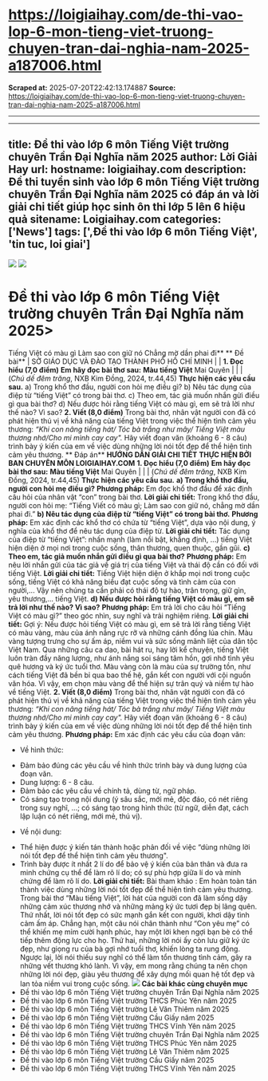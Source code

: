 # https://loigiaihay.com/de-thi-vao-lop-6-mon-tieng-viet-truong-chuyen-tran-dai-nghia-nam-2025-a187006.html

**Scraped at:** 2025-07-20T22:42:13.174887
**Source:** https://loigiaihay.com/de-thi-vao-lop-6-mon-tieng-viet-truong-chuyen-tran-dai-nghia-nam-2025-a187006.html

---

---
title: Đề thi vào lớp 6 môn Tiếng Việt trường chuyên Trần Đại Nghĩa năm 2025
author: Lời Giải Hay
url:
hostname: loigiaihay.com
description: Đề thi tuyển sinh vào lớp 6 môn Tiếng Việt trường chuyên Trần Đại Nghĩa năm 2025 có đáp án và lời giải chi tiết giúp học sinh ôn thi lớp 5 lên 6 hiệu quả
sitename: Loigiaihay.com
categories: ['News']
tags: [',Đề thi vào lớp 6 môn Tiếng Việt', 'tin tuc, loi giai']
---
![](/themes/images/n-arrow-4.png)
![](/themes/images/n-arrow-4.png)
# Đề thi vào lớp 6 môn Tiếng Việt trường chuyên Trần Đại Nghĩa năm 2025>
Tiếng Việt có màu gì
Làm sao con giữ nó
Chẳng mờ dần phai đi**
** Đề bài**
|
SỞ GIÁO DỤC VÀ ĐÀO TẠO THÀNH PHỐ HỒ CHÍ MINH
|
|
**1. Đọc hiểu (****7****,0 điểm)**
**Em hãy đọc bài thơ sau:**
**Màu tiếng Việt**
Mai Quyên
|
|
|
(*Chú dế đêm trăng*, NXB Kim Đồng, 2024, tr.44,45)
**Thực hiện các yêu cầu sau.**
a) Trong khổ thơ đầu, người con hỏi mẹ điều gì?
b) Nêu tác dụng của điệp từ “tiếng Việt” có trong bài thơ.
c) Theo em, tác giả muốn nhắn gửi điều gì qua bài thơ?
d) Nếu được hỏi rằng tiếng Việt có màu gì, em sẽ trả lời như thế nào? Vì sao?
**2. Viết (8,0 điểm)**
Trong bài thơ, nhân vật người con đã có phát hiện thú vị về khả năng của tiếng Việt trong việc thể hiện tình cảm yêu thương: *“Khi con nâng tiếng hát/ Tóc bà trắng như mây/ Tiếng Việt màu thương nhớ/Cho mi mình cay cay".*
Hãy viết đoạn văn (khoảng 6 - 8 câu) trình bày ý kiến của em về việc dùng những lời nói tốt đẹp để thể hiện tình cảm yêu thương.
** Đáp án**
**HƯỚNG DẪN GIẢI CHI TIẾT**
**THỰC HIỆN BỞI BAN CHUYÊN MÔN LOIGIAIHAY.COM**
**1. Đọc hiểu (7,0 điểm)**
**Em hãy đọc bài thơ sau:**
**Màu tiếng Việt**
Mai Quyên
|
|
|
(*Chú dế đêm trăng*, NXB Kim Đồng, 2024, tr.44,45)
**Thực hiện các yêu cầu sau.**
**a) Trong khổ thơ đầu, người con hỏi mẹ điều gì?**
**Phương pháp:**
Em đọc khổ thơ đầu để xác định câu hỏi của nhân vật “con” trong bài thơ.
**Lời giải chi tiết:**
Trong khổ thơ đầu, người con hỏi mẹ: “Tiếng Viết có màu gì; Làm sao con giữ nó, chẳng mờ dần phai đi.”
**b) Nêu tác dụng của điệp từ “tiếng Việt” có trong bài thơ.**
**Phương pháp:**
Em xác định các khổ thơ có chứa từ “tiếng Việt”, dựa vào nội dung, ý nghĩa của khổ thơ để nêu tác dụng của điệp từ.
**Lời giải chi tiết:**
Tác dụng của điệp từ “tiếng Việt”: nhấn mạnh (làm nổi bật, khẳng định, ...) tiếng Việt hiện diện ở mọi nơi trong cuộc sống, thân thương, quen thuộc, gần gũi.
**c) Theo em, tác giả muốn nhắn gửi điều gì qua bài thơ?**
**Phương pháp:**
Em nêu lời nhắn gửi của tác giả về giá trị của tiếng Việt và thái độ cần có đối với tiếng Việt.
**Lời giải chi tiết:**
Tiếng Việt hiện diện ở khắp mọi nơi trong cuộc sống, tiếng Việt có khả năng biểu đạt cuộc sống và tình cảm của con người,... Vậy nên chúng ta cần phải có thái độ tự hào, trân trọng, giữ gìn, yêu thương,... tiếng Việt.
**d) Nếu được hỏi rằng tiếng Việt có màu gì, em sẽ trả lời như thế nào? Vì sao?**
**Phương pháp:**
Em trả lời cho câu hỏi “Tiếng Việt có màu gì?” theo góc nhìn, suy nghĩ và trải nghiệm riêng.
**Lời giải chi tiết:**
Gợi ý:
Nếu được hỏi tiếng Việt có màu gì, em sẽ trả lời rằng tiếng Việt có màu vàng, màu của ánh nắng rực rỡ và những cánh đồng lúa chín. Màu vàng tượng trưng cho sự ấm áp, niềm vui và sức sống mãnh liệt của dân tộc Việt Nam. Qua những câu ca dao, bài hát ru, hay lời kể chuyện, tiếng Việt luôn tràn đầy năng lượng, như ánh nắng soi sáng tâm hồn, gợi nhớ tình yêu quê hương và ký ức tuổi thơ. Màu vàng còn là màu của sự trường tồn, như cách tiếng Việt đã bền bỉ qua bao thế hệ, gắn kết con người với cội nguồn văn hóa. Vì vậy, em chọn màu vàng để thể hiện sự trân quý và niềm tự hào về tiếng Việt.
**2. Viết (8,0 điểm)**
Trong bài thơ, nhân vật người con đã có phát hiện thú vị về khả năng của tiếng Việt trong việc thể hiện tình cảm yêu thương: *“Khi con nâng tiếng hát/ Tóc bà trắng như mây/ Tiếng Việt màu thương nhớ/Cho mi mình cay cay".*
Hãy viết đoạn văn (khoảng 6 - 8 câu) trình bày ý kiến của em về việc dùng những lời nói tốt đẹp để thể hiện tình cảm yêu thương.
**Phương pháp:**
Em xác định các yêu cầu của đoạn văn:
* Về hình thức:
- Đảm bảo đúng các yêu cầu về hình thức trình bày và dung lượng của đoạn văn.
- Dung lượng: 6 - 8 câu.
- Đảm bảo các yêu cầu về chính tả, dùng từ, ngữ pháp.
- Có sáng tạo trong nội dung (ý sâu sắc, mới mẻ, độc đáo, có nét riêng trong suy nghĩ, ...; có sáng tạo trong hình thức (từ ngữ, diễn đạt, cách lập luận có nét riêng, mới mẻ, thú vị).
* Về nội dung:
- Thể hiện được ý kiến tán thành hoặc phản đối về việc “dùng những lời nói tốt đẹp để thể hiện tình cảm yêu thương".
- Trình bày được ít nhất 2 lí do để bảo vệ ý kiến của bản thân và đưa ra minh chứng cụ thể để làm rõ lí do; có sự phù hợp giữa lí do và minh chứng để làm rõ lí do.
**Lời giải chi tiết:**
Bài tham khảo :
Em hoàn toàn tán thành việc dùng những lời nói tốt đẹp để thể hiện tình cảm yêu thương. Trong bài thơ “Màu tiếng Việt”, lời hát của người con đã làm sống dậy những cảm xúc thương nhớ và những mảng ký ức tươi đẹp bị lãng quên. Thứ nhất, lời nói tốt đẹp có sức mạnh gắn kết con người, khơi dậy tình cảm ấm áp. Chẳng hạn, một câu nói chân thành như “Con yêu mẹ” có thể khiến mẹ mỉm cười hạnh phúc, hay một lời khen ngợi bạn bè có thể tiếp thêm động lực cho họ. Thứ hai, những lời nói ấy còn lưu giữ ký ức đẹp, như giọng ru của bà gợi nhớ tuổi thơ, khiến lòng ta rung động. Ngược lại, lời nói thiếu suy nghĩ có thể làm tổn thương tình cảm, gây ra những vết thương khó lành. Vì vậy, em mong rằng chúng ta nên chọn những lời nói đẹp, giàu yêu thương để xây dựng mối quan hệ tốt đẹp và lan tỏa niềm vui trong cuộc sống.
![](/themes/images/iconComment.png)
**Các bài khác cùng chuyên mục**
- Đề thi vào lớp 6 môn Tiếng Việt trường chuyên Trần Đại Nghĩa năm 2025
- Đề thi vào lớp 6 môn Tiếng Việt trường THCS Phúc Yên năm 2025
- Đề thi vào lớp 6 môn Tiếng Việt trường Lê Văn Thiêm năm 2025
- Đề thi vào lớp 6 môn Tiếng Việt trường Cầu Giấy năm 2025
- Đề thi vào lớp 6 môn Tiếng Việt trường THCS Vĩnh Yên năm 2025
- Đề thi vào lớp 6 môn Tiếng Việt trường chuyên Trần Đại Nghĩa năm 2025
- Đề thi vào lớp 6 môn Tiếng Việt trường THCS Phúc Yên năm 2025
- Đề thi vào lớp 6 môn Tiếng Việt trường Lê Văn Thiêm năm 2025
- Đề thi vào lớp 6 môn Tiếng Việt trường Cầu Giấy năm 2025
- Đề thi vào lớp 6 môn Tiếng Việt trường THCS Vĩnh Yên năm 2025
